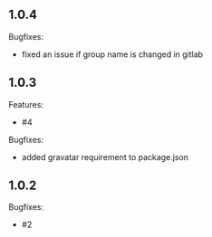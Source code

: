 ## 1.0.4

Bugfixes:

  - fixed an issue if group name is changed in gitlab

## 1.0.3

Features:

  - #4

Bugfixes:

  - added gravatar requirement to package.json

## 1.0.2

Bugfixes:

  - #2
